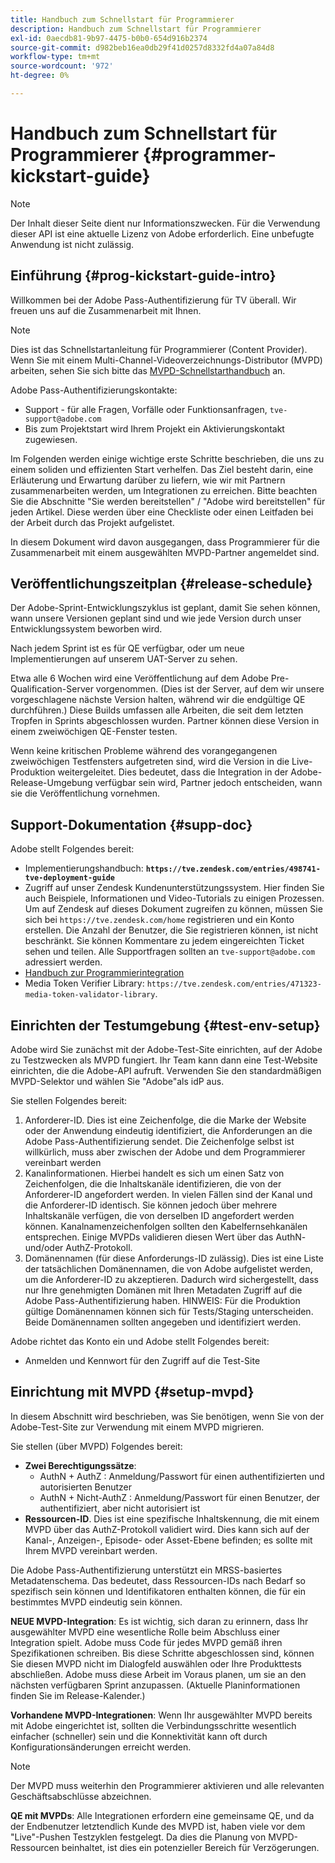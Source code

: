 ```yaml
---
title: Handbuch zum Schnellstart für Programmierer
description: Handbuch zum Schnellstart für Programmierer
exl-id: 0aecdb81-9b97-4475-b0b0-654d916b2374
source-git-commit: d982beb16ea0db29f41d0257d8332fd4a07a84d8
workflow-type: tm+mt
source-wordcount: '972'
ht-degree: 0%

---
```


# Handbuch zum Schnellstart für Programmierer {#programmer-kickstart-guide}

>[!NOTE]
>
>Der Inhalt dieser Seite dient nur Informationszwecken. Für die Verwendung dieser API ist eine aktuelle Lizenz von Adobe erforderlich. Eine unbefugte Anwendung ist nicht zulässig.

## Einführung {#prog-kickstart-guide-intro}

Willkommen bei der Adobe Pass-Authentifizierung für TV überall. Wir freuen uns auf die Zusammenarbeit mit Ihnen.

>[!NOTE]
>
>Dies ist das Schnellstartanleitung für Programmierer (Content Provider). Wenn Sie mit einem Multi-Channel-Videoverzeichnungs-Distributor (MVPD) arbeiten, sehen Sie sich bitte das [MVPD-Schnellstarthandbuch](/help/authentication/kickstart/mvpd-kickstart-guide.md) an.


Adobe Pass-Authentifizierungskontakte:

* Support - für alle Fragen, Vorfälle oder Funktionsanfragen, `tve-support@adobe.com`
* Bis zum Projektstart wird Ihrem Projekt ein Aktivierungskontakt zugewiesen.

Im Folgenden werden einige wichtige erste Schritte beschrieben, die uns zu einem soliden und effizienten Start verhelfen. Das Ziel besteht darin, eine Erläuterung und Erwartung darüber zu liefern, wie wir mit Partnern zusammenarbeiten werden, um Integrationen zu erreichen. Bitte beachten Sie die Abschnitte &quot;Sie werden bereitstellen&quot; / &quot;Adobe wird bereitstellen&quot; für jeden Artikel. Diese werden über eine Checkliste oder einen Leitfaden bei der Arbeit durch das Projekt aufgelistet.

In diesem Dokument wird davon ausgegangen, dass Programmierer für die Zusammenarbeit mit einem ausgewählten MVPD-Partner angemeldet sind.

## Veröffentlichungszeitplan {#release-schedule}

Der Adobe-Sprint-Entwicklungszyklus ist geplant, damit Sie sehen können, wann unsere Versionen geplant sind und wie jede Version durch unser Entwicklungssystem beworben wird.

Nach jedem Sprint ist es für QE verfügbar, oder um neue Implementierungen auf unserem UAT-Server zu sehen.

Etwa alle 6 Wochen wird eine Veröffentlichung auf dem Adobe Pre-Qualification-Server vorgenommen. (Dies ist der Server, auf dem wir unsere vorgeschlagene nächste Version halten, während wir die endgültige QE durchführen.) Diese Builds umfassen alle Arbeiten, die seit dem letzten Tropfen in Sprints abgeschlossen wurden. Partner können diese Version in einem zweiwöchigen QE-Fenster testen.

Wenn keine kritischen Probleme während des vorangegangenen zweiwöchigen Testfensters aufgetreten sind, wird die Version in die Live-Produktion weitergeleitet. Dies bedeutet, dass die Integration in der Adobe-Release-Umgebung verfügbar sein wird, Partner jedoch entscheiden, wann sie die Veröffentlichung vornehmen.

<!--For the latest release schedule information, see the Release Calendar.-->

## Support-Dokumentation {#supp-doc}

Adobe stellt Folgendes bereit:

* Implementierungshandbuch: **`https://tve.zendesk.com/entries/498741-tve-deployment-guide`**
* Zugriff auf unser Zendesk Kundenunterstützungssystem. Hier finden Sie auch Beispiele, Informationen und Video-Tutorials zu einigen Prozessen. Um auf Zendesk auf dieses Dokument zugreifen zu können, müssen Sie sich bei `https://tve.zendesk.com/home` registrieren und ein Konto erstellen. Die Anzahl der Benutzer, die Sie registrieren können, ist nicht beschränkt.  Sie können Kommentare zu jedem eingereichten Ticket sehen und teilen. Alle Supportfragen sollten an `tve-support@adobe.com` adressiert werden.
* [Handbuch zur Programmierintegration](/help/authentication/integration-guide-programmers/programmer-integration-guide-overview.md)
* Media Token Verifier Library: `https://tve.zendesk.com/entries/471323-media-token-validator-library`.

## Einrichten der Testumgebung {#test-env-setup}

Adobe wird Sie zunächst mit der Adobe-Test-Site einrichten, auf der Adobe zu Testzwecken als MVPD fungiert. Ihr Team kann dann eine Test-Website einrichten, die die Adobe-API aufruft. Verwenden Sie den standardmäßigen MVPD-Selektor und wählen Sie &quot;Adobe&quot;als idP aus.

Sie stellen Folgendes bereit:

1. Anforderer-ID. Dies ist eine Zeichenfolge, die die Marke der Website oder der Anwendung eindeutig identifiziert, die Anforderungen an die Adobe Pass-Authentifizierung sendet. Die Zeichenfolge selbst ist willkürlich, muss aber zwischen der Adobe und dem Programmierer vereinbart werden
1. Kanalinformationen. Hierbei handelt es sich um einen Satz von Zeichenfolgen, die die Inhaltskanäle identifizieren, die von der Anforderer-ID angefordert werden. In vielen Fällen sind der Kanal und die Anforderer-ID identisch. Sie können jedoch über mehrere Inhaltskanäle verfügen, die von derselben ID angefordert werden können. Kanalnamenzeichenfolgen sollten den Kabelfernsehkanälen entsprechen. Einige MVPDs validieren diesen Wert über das AuthN- und/oder AuthZ-Protokoll.
1. Domänennamen (für diese Anforderungs-ID zulässig). Dies ist eine Liste der tatsächlichen Domänennamen, die von Adobe aufgelistet werden, um die Anforderer-ID zu akzeptieren. Dadurch wird sichergestellt, dass nur Ihre genehmigten Domänen mit Ihren Metadaten Zugriff auf die Adobe Pass-Authentifizierung haben. HINWEIS: Für die Produktion gültige Domänennamen können sich für Tests/Staging unterscheiden. Beide Domänennamen sollten angegeben und identifiziert werden.

Adobe richtet das Konto ein und Adobe stellt Folgendes bereit:

* Anmelden und Kennwort für den Zugriff auf die Test-Site

## Einrichtung mit MVPD {#setup-mvpd}

In diesem Abschnitt wird beschrieben, was Sie benötigen, wenn Sie von der Adobe-Test-Site zur Verwendung mit einem MVPD migrieren.

Sie stellen (über MVPD) Folgendes bereit:

* **Zwei Berechtigungssätze**:
   * AuthN + AuthZ : Anmeldung/Passwort für einen authentifizierten und autorisierten Benutzer
   * AuthN + Nicht-AuthZ : Anmeldung/Passwort für einen Benutzer, der authentifiziert, aber nicht autorisiert ist
* **Ressourcen-ID**. Dies ist eine spezifische Inhaltskennung, die mit einem MVPD über das AuthZ-Protokoll validiert wird. Dies kann sich auf der Kanal-, Anzeigen-, Episode- oder Asset-Ebene befinden; es sollte mit Ihrem MVPD vereinbart werden.

Die Adobe Pass-Authentifizierung unterstützt ein MRSS-basiertes Metadatenschema. Das bedeutet, dass Ressourcen-IDs nach Bedarf so spezifisch sein können und Identifikatoren enthalten können, die für ein bestimmtes MVPD eindeutig sein können.

**NEUE MVPD-Integration**: Es ist wichtig, sich daran zu erinnern, dass Ihr ausgewählter MVPD eine wesentliche Rolle beim Abschluss einer Integration spielt. Adobe muss Code für jedes MVPD gemäß ihren Spezifikationen schreiben. Bis diese Schritte abgeschlossen sind, können Sie diesen MVPD nicht im Dialogfeld auswählen oder Ihre Produkttests abschließen. Adobe muss diese Arbeit im Voraus planen, um sie an den nächsten verfügbaren Sprint anzupassen. (Aktuelle Planinformationen finden Sie im Release-Kalender.)

**Vorhandene MVPD-Integrationen**: Wenn Ihr ausgewählter MVPD bereits mit Adobe eingerichtet ist, sollten die Verbindungsschritte wesentlich einfacher (schneller) sein und die Konnektivität kann oft durch Konfigurationsänderungen erreicht werden.

>[!NOTE]
>
>Der MVPD muss weiterhin den Programmierer aktivieren und alle relevanten Geschäftsabschlüsse abzeichnen.

**QE mit MVPDs**: Alle Integrationen erfordern eine gemeinsame QE, und da der Endbenutzer letztendlich Kunde des MVPD ist, haben viele vor dem &quot;Live&quot;-Pushen Testzyklen festgelegt. Da dies die Planung von MVPD-Ressourcen beinhaltet, ist dies ein potenzieller Bereich für Verzögerungen.

<!--
>[RELATEDINFORMATION]
>[MVPD Kickstart Guide](help\authentication\mvpd-kickstart-guide.md)
-->
